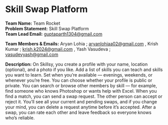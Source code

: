 # Skill Swap Platform

**Team Name:** Team Rocket  
**Problem Statement:** Skill Swap Platform  
**Team Lead Email:** guptaparth1304@gmail.com

**Team Members & Emails:** Aryan Lohia ; aryanlohiaa02@gmail.com , Krish Kumar ; krish.k2024@gmail.com , Yash Vasudeva ; vasudevyash@gmail.com

**Description:** On Skillsy, you create a profile with your name, location (optional), and a photo if you like. Add a list of skills you can teach and skills you want to learn. 
Set when you’re available — evenings, weekends, or whenever you’re free. You can choose whether your profile is public or private.
You can search or browse other members by skill — for example, find someone who knows Photoshop or wants help with Excel.
When you find a match, you can send a swap request. The other person can accept or reject it. You’ll see all your current and pending swaps, and if you change your mind, you can delete a request anytime before it’s accepted.
After a swap, you can rate each other and leave feedback so everyone knows who’s reliable.
